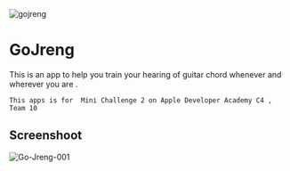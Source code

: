 <img src="https://i.ibb.co/CntQQmn/gojreng.png" alt="gojreng" border="0" />

# GoJreng
This is an app to help you train your hearing of guitar chord whenever and wherever you are .

```
This apps is for  Mini Challenge 2 on Apple Developer Academy C4 , Team 10
```

## Screenshoot
<img src="https://i.ibb.co/pKN1y4D/Go-Jreng-001.jpg" alt="Go-Jreng-001" border="0" />
